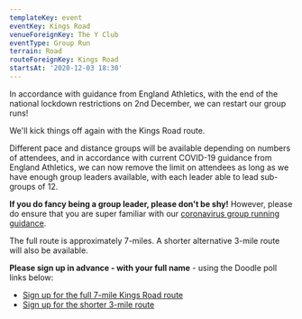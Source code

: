 ```yaml
---
templateKey: event
eventKey: Kings Road
venueForeignKey: The Y Club
eventType: Group Run
terrain: Road
routeForeignKey: Kings Road
startsAt: '2020-12-03 18:30'
---
```

In accordance with guidance from England Athletics, with the end of
the national lockdown restrictions on 2nd December, we can restart
our group runs!

We'll kick things off again with the Kings Road route.

Different pace and distance groups will be available depending on 
numbers of attendees, and in accordance with current COVID-19 
guidance from England Athletics, we can now remove the limit 
on attendees as long as we have enough group leaders available, 
with each leader able to lead sub-groups of 12.

**If you do fancy being a group leader, please don't be shy!** However, please do ensure that
you are super familiar with our [coronavirus group running guidance](/about/coronavirus-group-running-guidance).

The full route is approximately 7-miles. A shorter alternative 3-mile route will also be available.

**Please sign up in advance - with your full name** - using the 
Doodle poll links below:

* [Sign up for the full 7-mile Kings Road route](https://doodle.com/poll/gzuz2ncvqm9stefn)
* [Sign up for the shorter 3-mile route](https://doodle.com/poll/v6c8rkgc9pkd4mzu)
